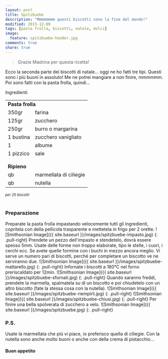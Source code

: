 ```yaml
---
layout: post
title: Spitzbuebe
description: "Mmmmmmmm questi biscotti sono la fine del mondo!"
modified: 2013-12-09
tags: [pasta frolla, biscotti, natale, dolci]
image:
  feature: spitzbuebe-header.jpg
comments: true
share: true
---
```


> Grazie Madrina per questa ricetta!

Ecco la seconda parte dei biscotti di natale... oggi ne ho fatti tre tipi. Questi sono i più buoni in assoluto! Me ne potrei mangiare a non finire, mmmmmm. Poi sono fatti con la pasta frolla, quindi...


<div class="ingredients">
  <div class="ingredients-title">Ingredienti</div>
  <table>
    <tbody>
      <tr>
        <td colspan="2"><b>Pasta frolla</b></td>
      </tr>
      <tr>
        <td>350gr</td>
        <td>farina</td>
      </tr>
      <tr>
        <td>125gr</td>
        <td>zucchero</td>
      </tr>
      <tr>
        <td>250gr</td>
        <td>burro o margarina</td>
      </tr>
      <tr>
        <td>1 bustina</td>
        <td>zucchero vanigliato</td>
      </tr>
      <tr>
      	<td>1</td>
        <td>albume</td>
      </tr>
      <tr>
        <td>1 pizzico</td>
        <td>sale</td>
      </tr>
      <tr style="height: 15px;"></tr>
      <tr>          
        <td colspan="2"><b>Ripieno</b></td>
      </tr>
      <tr>
        <td>qb</td>
        <td>marmellata di ciliegie</td>
      </tr>
      <tr>      
        <td>qb</td>
        <td>nutella</td>        
      </tr>
    </tbody>
  </table>
  <i class="pull-right" style="font-size: 80%;">per 25 biscotti</i>
  <br></br>
</div>


<h3>
	<font color="grey">
		<i class="icon-cogs"></i>
	</font> Preparazione
</h3>

Preparate la pasta frolla impastando velocemente tutti gli ingredienti, copritela con della pellicola trasparente e mettetela in frigo per 2 orette.
![Smithsonian Image]({{ site.baseurl }}/images/spitzbuebe-impasto.jpg)
{: .pull-right}
Prendete un pezzo dell'impasto e stendetelo, dovrà essere spesso 5mm. Usate delle forme non troppo elaborate, tipo le stelle, i cuori, i cerchi ecc. Se avete quelle formine con i buchi in mezzo ancora meglio. Vi serve un numero pari di biscotti, perché per completare un biscotto ve ne serviranno due.
![Smithsonian Image]({{ site.baseurl }}/images/spitzbuebe-mattarello.jpg)
{: .pull-right}
Infornate i biscotti a 180°C nel forno preriscaldato per 12min.
![Smithsonian Image]({{ site.baseurl }}/images/spitzbuebe-sfornati.jpg)
{: .pull-right}
Quando saranno freddi, prendete la marmella, spalmatela su di un biscotto e poi chiudetelo con un altro biscotto (fate la stessa cosa con la nutella).
![Smithsonian Image]({{ site.baseurl }}/images/spitzbuebe-riempirli.jpg)
{: .pull-right}
![Smithsonian Image]({{ site.baseurl }}/images/spitzbuebe-chiusi.jpg)
{: .pull-right}
Per finire una bella spolverata di zucchero a velo.
![Smithsonian Image]({{ site.baseurl }}/images/spitzbuebe.jpg)
{: .pull-right}



<h3>
	<font color="#FFCC00">
		<i class="icon-lightbulb"></i>
	</font> P.S.
</h3>


Usate la marmellata che più vi piace, io preferisco quella di ciliegie. Con la nutella sono anche molto buoni o anche con della crema di pistacchio...

<h4>Buon appetito
	<font color="red">
		<i class="icon-smile"></i>
	</font>
</h4>
